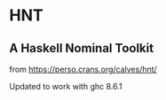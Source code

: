 # HNT
## A Haskell Nominal Toolkit

from https://perso.crans.org/calves/hnt/

Updated to work with ghc 8.6.1

